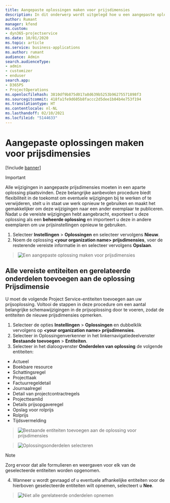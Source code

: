 ```yaml
---
title: Aangepaste oplossingen maken voor prijsdimensies
description: In dit onderwerp wordt uitgelegd hoe u een aangepaste oplossing kunt maken bij het maken van aangepaste prijsdimensies.
author: Rumant
manager: kfend
ms.custom:
- dyn365-projectservice
ms.date: 10/01/2020
ms.topic: article
ms.service: business-applications
ms.author: rumant
audience: Admin
search.audienceType:
- admin
- customizer
- enduser
search.app:
- D365PS
- ProjectOperations
ms.openlocfilehash: 3810df9b875d017a8d639b5253b96275571898f3
ms.sourcegitcommit: 418fa1fe9d605b8faccc2d5dee1b04b4e753f194
ms.translationtype: HT
ms.contentlocale: nl-NL
ms.lasthandoff: 02/10/2021
ms.locfileid: "5144633"
---
```

# <a name="create-custom-solutions-for-pricing-dimensions"></a>Aangepaste oplossingen maken voor prijsdimensies

[!include [banner](../includes/psa-now-project-operations.md)]

> [!IMPORTANT]
> Alle wijzigingen in aangepaste prijsdimensies moeten in een aparte oplossing plaatsvinden. Deze belangrijke aanbevolen procedure biedt flexibiliteit in de toekomst om eventuele wijzigingen bij te werken of te verwijderen, stelt u in staat uw werk opnieuw te gebruiken en maakt het gemakkelijker om deze wijzigingen naar een ander exemplaar te publiceren. Nadat u de vereiste wijzigingen hebt aangebracht, exporteert u deze oplossing als een **beheerde oplossing** en importeert u deze in andere exemplaren om uw prijsinstellingen opnieuw te gebruiken.

1. Selecteer **Instellingen** > **Oplossingen** en selecteer vervolgens **Nieuw**. 
2. Noem de oplossing **\<your organization name> prijsdimensies**, voer de resterende vereiste informatie in en selecteer vervolgens **Opslaan**.

> ![Een aangepaste oplossing maken voor prijsdimensies](media/Creation-of-custom-pricing-dimension-solution.PNG)
  
## <a name="add-all-required-entities-and-related-components-to-the-pricing-dimension-solution"></a>Alle vereiste entiteiten en gerelateerde onderdelen toevoegen aan de oplossing Prijsdimensie
U moet de volgende Project Service-entiteiten toevoegen aan uw prijsoplossing. Voltooi de stappen in deze procedure om een aantal belangrijke schemawijzigingen in de prijsoplossing door te voeren, zodat de entiteiten de nieuwe prijsdimensies opmerken.

1. Selecteer de opties **Instellingen** > **Oplossingen** en dubbelklik vervolgens op **\<your organization name> prijsdimensies**. 
2. Selecteer in Oplossingenverkenner in het linkernavigatiedeelvenster **Bestaande toevoegen** > **Entiteiten**.
3. Selecteer in het dialoogvenster **Onderdelen van oplossing** de volgende entiteiten:

- Actueel
- Boekbare resource
- Schattingsregel
- Projecttaak
- Factuurregeldetail
- Journaalregel
- Detail van projectcontractregels
- Projectteamlid
- Details prijsopgaveregel
- Opslag voor rolprijs
- Rolprijs 
- Tijdsvermelding 

> ![Bestaande entiteiten toevoegen aan de oplossing voor prijsdimensies](media/Existing-entities-to-PD-solution.png)

> ![Oplossingsonderdelen selecteren](media/Dimension-Components.png)

> [!NOTE]
> Zorg ervoor dat alle formulieren en weergaven voor elk van de geselecteerde entiteiten worden opgenomen.

4. Wanneer u wordt gevraagd of u eventuele afhankelijke entiteiten voor de hierboven geselecteerde entiteiten wilt opnemen, selecteert u **Nee**.

> ![Niet alle gerelateerde onderdelen opnemen](media/Do-not-include-required.png)


